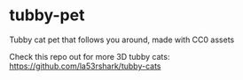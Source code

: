 # tubby-pet
Tubby cat pet that follows you around, made with CC0 assets

Check this repo out for more 3D tubby cats: https://github.com/la53rshark/tubby-cats
